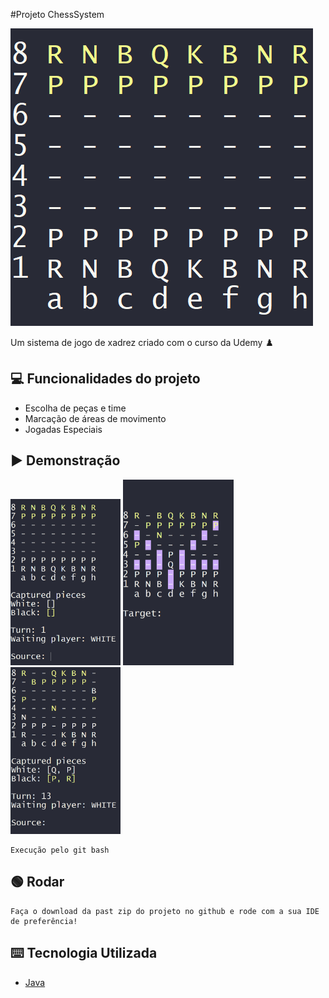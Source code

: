 #Projeto ChessSystem

![ChessSystem](./assets/ChessSystem.png)

Um sistema de jogo de xadrez criado com o curso da Udemy ♟️

## 💻 Funcionalidades do projeto

- Escolha de peças e time
- Marcação de áreas de movimento
- Jogadas Especiais

## ▶️ Demonstração

<img align="" src="https://github.com/analuizawho/chess-system-java/blob/main/assets/Tela.png?raw=true" width="35%"/>
<img align="" src="https://github.com/analuizawho/chess-system-java/blob/main/assets/Tela2.png?raw=true" width="35%"/>
<img align="" src="https://github.com/analuizawho/chess-system-java/blob/main/assets/Tela3.png?raw=true" width="35%"/>

```
Execução pelo git bash
```

## 🟢 Rodar

```
Faça o download da past zip do projeto no github e rode com a sua IDE de preferência!
```

## ⌨️ Tecnologia Utilizada
- [Java](https://www.oracle.com/br/java/technologies/downloads/#jdk21-windows)
